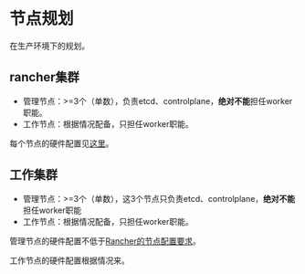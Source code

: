 # 节点规划

在生产环境下的规划。

## rancher集群

* 管理节点：>=3个（单数），负责etcd、controlplane，**绝对不能**担任worker职能。
* 工作节点：根据情况配备，只担任worker职能。

每个节点的硬件配置见[这里](https://rancher.com/docs/rancher/v2.x/en/installation/requirements/)。

## 工作集群

* 管理节点：>=3个（单数），这3个节点只负责etcd、controlplane，**绝对不能**担任worker职能
* 工作节点：根据情况配备，只担任worker职能。

管理节点的硬件配置不低于[Rancher的节点配置要求](https://rancher.com/docs/rancher/v2.x/en/installation/requirements/)。

工作节点的硬件配置根据情况来。
